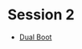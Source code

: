 # Session 2

* [Dual Boot](https://itsfoss.com/install-ubuntu-1404-dual-boot-mode-windows-8-81-uefi/)